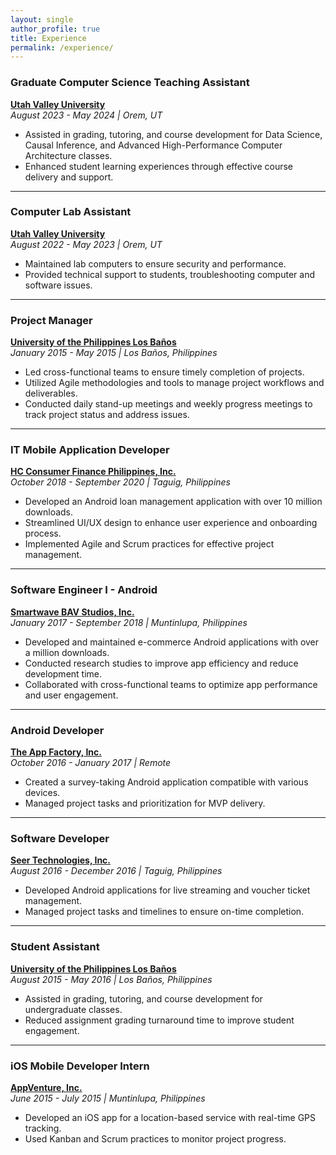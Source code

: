 ```yaml
---
layout: single
author_profile: true
title: Experience
permalink: /experience/
---
```


### Graduate Computer Science Teaching Assistant  
**[Utah Valley University](https://www.uvu.edu/)**  
*August 2023 - May 2024 | Orem, UT*

- Assisted in grading, tutoring, and course development for Data Science, Causal Inference, and Advanced High-Performance Computer Architecture classes.
- Enhanced student learning experiences through effective course delivery and support.

---

### Computer Lab Assistant  
**[Utah Valley University](https://www.uvu.edu/)**  
*August 2022 - May 2023 | Orem, UT*

- Maintained lab computers to ensure security and performance.
- Provided technical support to students, troubleshooting computer and software issues.

---

### Project Manager  
**[University of the Philippines Los Baños](https://uplb.edu.ph/)**  
*January 2015 - May 2015 | Los Baños, Philippines*

- Led cross-functional teams to ensure timely completion of projects.
- Utilized Agile methodologies and tools to manage project workflows and deliverables.
- Conducted daily stand-up meetings and weekly progress meetings to track project status and address issues.

---

### IT Mobile Application Developer  
**[HC Consumer Finance Philippines, Inc.](https://www.homecredit.ph/)**  
*October 2018 - September 2020 | Taguig, Philippines*

- Developed an Android loan management application with over 10 million downloads.
- Streamlined UI/UX design to enhance user experience and onboarding process.
- Implemented Agile and Scrum practices for effective project management.

---

### Software Engineer I - Android  
**[Smartwave BAV Studios, Inc.](https://www.linkedin.com/company/smartwave-studios/)**  
*January 2017 - September 2018 | Muntinlupa, Philippines*

- Developed and maintained e-commerce Android applications with over a million downloads.
- Conducted research studies to improve app efficiency and reduce development time.
- Collaborated with cross-functional teams to optimize app performance and user engagement.

---

### Android Developer  
**[The App Factory, Inc.](https://theappfactory.io/)**  
*October 2016 - January 2017 | Remote*

- Created a survey-taking Android application compatible with various devices.
- Managed project tasks and prioritization for MVP delivery.

---

### Software Developer  
**[Seer Technologies, Inc.](http://www.seer-technologies.com/)**  
*August 2016 - December 2016 | Taguig, Philippines*

- Developed Android applications for live streaming and voucher ticket management.
- Managed project tasks and timelines to ensure on-time completion.

---

### Student Assistant  
**[University of the Philippines Los Baños](https://uplb.edu.ph/)**  
*August 2015 - May 2016 | Los Baños, Philippines*

- Assisted in grading, tutoring, and course development for undergraduate classes.
- Reduced assignment grading turnaround time to improve student engagement.

---

### iOS Mobile Developer Intern  
**[AppVenture, Inc.](https://www.linkedin.com/company/appventure-inc-)**  
*June 2015 - July 2015 | Muntinlupa, Philippines*

- Developed an iOS app for a location-based service with real-time GPS tracking.
- Used Kanban and Scrum practices to monitor project progress.